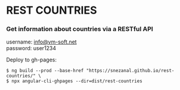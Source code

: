 # REST COUNTRIES
### Get information about countries via a RESTful API
 username: info@vm-soft.net \
 password: user1234


Deploy to gh-pages:
```
$ ng build --prod --base-href "https://snezanal.github.io/rest-countries/" \
$ npx angular-cli-ghpages --dir=dist/rest-countries
```

